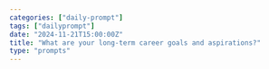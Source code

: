 ```yaml
---
categories: ["daily-prompt"]
tags: ["dailyprompt"]
date: "2024-11-21T15:00:00Z"
title: "What are your long-term career goals and aspirations?"
type: "prompts"
---
```

